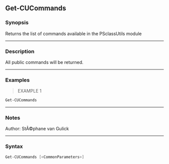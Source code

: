 Get-CUCommands
--------------

### Synopsis
Returns the list of commands available in the PSclassUtils module

---

### Description

All public commands will be returned.

---

### Examples
> EXAMPLE 1

```PowerShell
Get-CUCommands
```

---

### Notes
Author: StÃ©phane van Gulick

---

### Syntax
```PowerShell
Get-CUCommands [<CommonParameters>]
```
